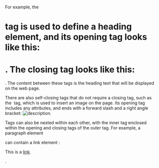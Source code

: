 For example, the <h1> tag is used to define a heading element, and its opening tag looks like this: <h1>. The closing tag looks like this: </h1>. The content between these tags is the heading text that will be displayed on the web page.

There are also self-closing tags that do not require a closing tag, such as the <img> tag, which is used to insert an image on the page. Its opening tag includes any attributes, and ends with a forward slash and a right angle bracket: <img src="image.jpg" alt="description" />.

Tags can also be nested within each other, with the inner tag enclosed within the opening and closing tags of the outer tag. For example, a paragraph element <p> can contain a link element <a>: <p>This is a <a href="#">link</a>.</p>.